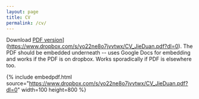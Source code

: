 ```yaml
---
layout: page
title: CV
permalink: /cv/
---
```


Download [PDF version]([)](https://www.dropbox.com/s/yo22ne8o7jvvtwx/CV_JieDuan.pdf?dl=0). The PDF should be embedded underneath -- uses Google Docs for embedding and works if the PDF is on dropbox. Works sporadically if PDF is elsewhere too.

{% include embedpdf.html source="https://www.dropbox.com/s/yo22ne8o7jvvtwx/CV_JieDuan.pdf?dl=0" width=100 height=800 %}
